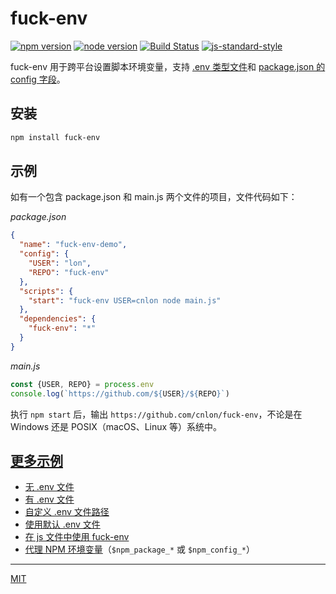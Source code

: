 # fuck-env

[![npm version](https://img.shields.io/npm/v/fuck-env.svg)](https://www.npmjs.com/package/fuck-env)
[![node version](https://img.shields.io/node/v/fuck-env.svg)](https://www.npmjs.com/package/fuck-env)
[![Build Status](https://travis-ci.org/cnlon/fuck-env.svg?branch=master)](https://travis-ci.org/cnlon/fuck-env)
[![js-standard-style](https://img.shields.io/badge/code%20style-standard-brightgreen.svg)](http://standardjs.com)

fuck-env 用于跨平台设置脚本环境变量，支持 [.env 类型文件](https://github.com/motdotla/dotenv)和 [package.json 的 config 字段](https://docs.npmjs.com/files/package.json#config)。

## 安装

```bash
npm install fuck-env
```

## 示例

如有一个包含 package.json 和 main.js 两个文件的项目，文件代码如下：

*package.json*

```json
{
  "name": "fuck-env-demo",
  "config": {
    "USER": "lon",
    "REPO": "fuck-env"
  },
  "scripts": {
    "start": "fuck-env USER=cnlon node main.js"
  },
  "dependencies": {
    "fuck-env": "*"
  }
}

```

*main.js*

```javascript
const {USER, REPO} = process.env
console.log(`https://github.com/${USER}/${REPO}`)
```

执行 `npm start` 后，输出 `https://github.com/cnlon/fuck-env`，不论是在 Windows 还是 POSIX（macOS、Linux 等）系统中。

## [更多示例](https://github.com/cnlon/fuck-env/tree/master/examples/)

- [无 .env 文件](https://github.com/cnlon/fuck-env/tree/master/examples/demo1-without-env-file)
- [有 .env 文件](https://github.com/cnlon/fuck-env/tree/master/examples/demo2-with-env-file)
- [自定义 .env 文件路径](https://github.com/cnlon/fuck-env/tree/master/examples/demo3-with-custom-env-file)
- [使用默认 .env 文件](https://github.com/cnlon/fuck-env/tree/master/examples/demo4-with-default-env-file)
- [在 js 文件中使用 fuck-env](https://github.com/cnlon/fuck-env/tree/master/examples/demo5-require-in-js)
- [代理 NPM 环境变量](https://github.com/cnlon/fuck-env/tree/master/examples/demo6-proxy-npm_env)（`$npm_package_*` 或 `$npm_config_*`）

---

[MIT](https://github.com/cnlon/fuck-env/tree/master/LICENSE)
